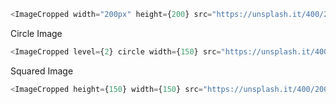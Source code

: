 ```javascript
<ImageCropped width="200px" height={200} src="https://unsplash.it/400/200/?random" />
```
Circle Image
```javascript
<ImageCropped level={2} circle width={150} src="https://unsplash.it/400/200/?random" />
```
Squared Image
```javascript
<ImageCropped height={150} width={150} src="https://unsplash.it/400/200/?random" />
```